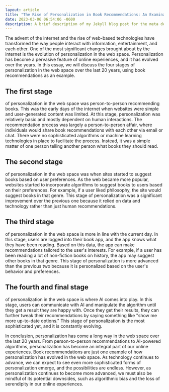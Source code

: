 ```yaml
---
layout: article
title: "The Rise of Personalization in Book Recommendations: An Examination of the Four Stages in the Web Space"
date: 2023-03-06 06:54:06 -0600
description: A brief description of my Jekyll blog post for the meta description.
---
```


The advent of the internet and the rise of web-based technologies have transformed the way people interact with information, entertainment, and each other. One of the most significant changes brought about by the internet is the evolution of personalization in the web space. Personalization has become a pervasive feature of online experiences, and it has evolved over the years. In this essay, we will discuss the four stages of personalization in the web space over the last 20 years, using book recommendations as an example.

## The first stage

of personalization in the web space was person-to-person recommending books. This was the early days of the internet when websites were simple and user-generated content was limited. At this stage, personalization was relatively basic and mostly dependent on human interactions. The recommendation process was largely a person-to-person affair, where individuals would share book recommendations with each other via email or chat. There were no sophisticated algorithms or machine learning technologies in place to facilitate the process. Instead, it was a simple matter of one person telling another person what books they should read.

## The second stage

of personalization in the web space was when sites started to suggest books based on user preferences. As the web became more popular, websites started to incorporate algorithms to suggest books to users based on their preferences. For example, if a user liked philosophy, the site would suggest books in that genre. This stage of personalization was a significant improvement over the previous one because it relied on data and technology rather than just human recommendations.

## The third stage

of personalization in the web space is more in line with the current day. In this stage, users are logged into their book app, and the app knows what they have been reading. Based on this data, the app can make recommendations tailored to the user's interests. For example, if a user has been reading a lot of non-fiction books on history, the app may suggest other books in that genre. This stage of personalization is more advanced than the previous two because it is personalized based on the user's behavior and preferences.

## The fourth and final stage

of personalization in the web space is where AI comes into play. In this stage, users can communicate with AI and manipulate the algorithm until they get a result they are happy with. Once they get their results, they can further tweak their recommendations by saying something like "show me more up-to-date options." This stage of personalization is the most sophisticated yet, and it is constantly evolving.

In conclusion, personalization has come a long way in the web space over the last 20 years. From person-to-person recommendations to AI-powered algorithms, personalization has become an integral part of our online experiences. Book recommendations are just one example of how personalization has evolved in the web space. As technology continues to advance, we can expect to see even more sophisticated forms of personalization emerge, and the possibilities are endless. However, as personalization continues to become more advanced, we must also be mindful of its potential downsides, such as algorithmic bias and the loss of serendipity in our online experiences.